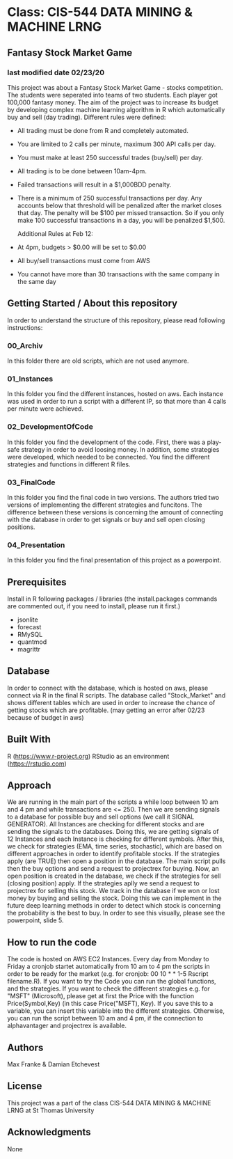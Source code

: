 # Class: CIS-544 DATA MINING & MACHINE LRNG
## Fantasy Stock Market Game
### last modified date 02/23/20

This project was about a Fantasy Stock Market Game - stocks competition. The students were seperated into teams of two students. Each player got 100,000 fantasy money.
The aim of the project was to increase its budget by developing complex machine learning algorithm in R which automatically buy and sell (day trading). Different rules were defined:
 - All trading must be done from R and completely automated.
 - You are limited to 2 calls per minute, maximum 300 API calls per day.
 - You must make at least 250 successful trades (buy/sell) per day.
 - All trading is to be done between 10am-4pm.
 - Failed transactions will result in a $1,000BDD penalty.
 - There is a minimum of 250 successful transactions per day. Any accounts below that threshold will be penalized after the market closes that day. The penalty will be $100 per missed transaction. So if you only make 100 successful transactions in a day, you will be penalized $1,500.

    Additional Rules at Feb 12:

 - At 4pm, budgets > $0.00 will be set to $0.00
 - All buy/sell transactions must come from AWS
 - You cannot have more than 30 transactions with the same company in the same day

## Getting Started / About this repository

In order to understand the structure of this repository, please read following instructions:

### 00_Archiv

In this folder there are old scripts, which are not used anymore.

### 01_Instances

In this folder you find the different instances, hosted on aws. Each instance was used in order to run a script with a different IP, so that more than 4 calls per minute were achieved.

### 02_DevelopmentOfCode

In this folder you find the development of the code. First, there was a play-safe strategy in order to avoid loosing money. In addition, some strategies were developed, which needed to be connected. You find the different strategies and functions in different R files.

### 03_FinalCode

In this folder you find the final code in two versions. The authors tried two versions of implementing the different strategies and funcitons. The difference between these versions is concerning the amount of connecting with the database in order to get signals or buy and sell open closing positions. 

### 04_Presentation

In this folder you find the final presentation of this project as a powerpoint.

## Prerequisites

Install in R following packages / libraries (the install.packages commands are commented out, if you need to install, please run it first.)
 - jsonlite
 - forecast
 - RMySQL
 - quantmod
 - magrittr

## Database

In order to connect with the database, which is hosted on aws, please connect via R in the final R scripts. The database called "Stock_Market" and shows different tables which are used in order to increase the chance of getting stocks which are profitable.
(may getting an error after 02/23 because of budget in aws)

## Built With

R (https://www.r-project.org)
RStudio as an environment (https://rstudio.com)

## Approach

We are running in the main part of the scripts a while loop between 10 am and 4 pm and while transactions are <= 250. Then we are sending signals to a database for possible buy and sell options (we call it SIGNAL GENERATOR). All Instances are checking for different stocks and are sending the signals to the databases. Doing this, we are getting signals of 12 Instances and each Instance is checking for different symbols. After this, we check for strategies (EMA, time series, stochastic), which are based on different approaches in order to identify profitable stocks. If the strategies apply (are TRUE) then open a position in the database. The main script pulls then the buy options and send a request to projectrex for buying. Now, an open position is created in the database, we check if the strategies for sell (closing position) apply. If the strategies aplly we send a request to projectrex for selling this stock. We track in the database if we won or lost money by buying and selling the stock. Doing this we can implement in the future deep learning methods in order to detect which stock is concerning the probability is the best to buy. In order to see this visually, please see the powerpoint, slide 5.



## How to run the code

The code is hosted on AWS EC2 Instances. Every day from Monday to Friday a cronjob startet automatically from 10 am to 4 pm the scripts in order to be ready for the market (e.g. for cronjob: 00 10 * * 1-5 Rscript filename.R). If you want to try the Code you can run the global functions, and the strategies. If you want to check the different strategies e.g. for "MSFT" (Microsoft), please get at first the Price with the function Price(Symbol,Key) (in this case Price("MSFT), Key). If you save this to a variable, you can insert this variable into the different strategies. Otherwise, you can run the script between 10 am and 4 pm, if the connection to alphavantager and projectrex is available. 

## Authors

Max Franke & 
Damian Etchevest


## License

This project was a part of the class CIS-544 DATA MINING & MACHINE LRNG at St Thomas University

## Acknowledgments

None

